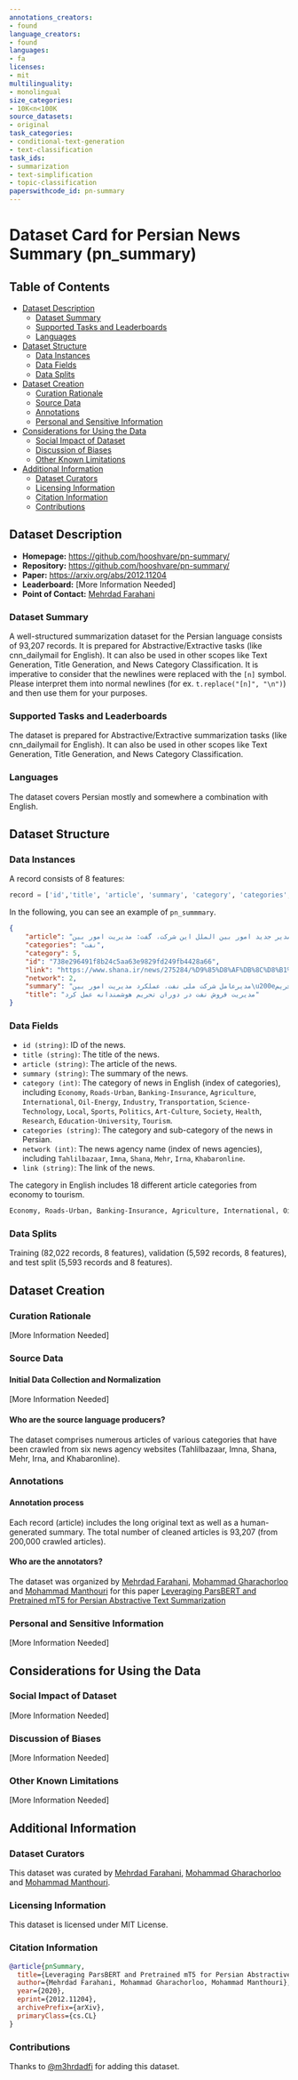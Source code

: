 ```yaml
---
annotations_creators:
- found
language_creators:
- found
languages:
- fa
licenses:
- mit
multilinguality:
- monolingual
size_categories:
- 10K<n<100K
source_datasets:
- original
task_categories:
- conditional-text-generation
- text-classification
task_ids:
- summarization
- text-simplification
- topic-classification
paperswithcode_id: pn-summary
---
```


# Dataset Card for Persian News Summary (pn_summary)

## Table of Contents
- [Dataset Description](#dataset-description)
  - [Dataset Summary](#dataset-summary)
  - [Supported Tasks and Leaderboards](#supported-tasks-and-leaderboards)
  - [Languages](#languages)
- [Dataset Structure](#dataset-structure)
  - [Data Instances](#data-instances)
  - [Data Fields](#data-fields)
  - [Data Splits](#data-splits)
- [Dataset Creation](#dataset-creation)
  - [Curation Rationale](#curation-rationale)
  - [Source Data](#source-data)
  - [Annotations](#annotations)
  - [Personal and Sensitive Information](#personal-and-sensitive-information)
- [Considerations for Using the Data](#considerations-for-using-the-data)
  - [Social Impact of Dataset](#social-impact-of-dataset)
  - [Discussion of Biases](#discussion-of-biases)
  - [Other Known Limitations](#other-known-limitations)
- [Additional Information](#additional-information)
  - [Dataset Curators](#dataset-curators)
  - [Licensing Information](#licensing-information)
  - [Citation Information](#citation-information)
  - [Contributions](#contributions)

## Dataset Description

- **Homepage:** https://github.com/hooshvare/pn-summary/
- **Repository:** https://github.com/hooshvare/pn-summary/
- **Paper:** https://arxiv.org/abs/2012.11204
- **Leaderboard:** [More Information Needed]
- **Point of Contact:** [Mehrdad Farahani](mailto:m3hrdadfphi@gmail.com)

### Dataset Summary

A well-structured summarization dataset for the Persian language consists of 93,207 records. It is prepared for Abstractive/Extractive tasks (like cnn_dailymail for English). It can also be used in other scopes like Text Generation, Title Generation, and News Category Classification.
It is imperative to consider that the newlines were replaced with the `[n]` symbol. Please interpret them into normal newlines (for ex. `t.replace("[n]", "\n")`) and then use them for your purposes.

### Supported Tasks and Leaderboards

The dataset is prepared for Abstractive/Extractive summarization tasks (like cnn_dailymail for English). It can also be used in other scopes like Text Generation, Title Generation, and News Category Classification.

### Languages

The dataset covers Persian mostly and somewhere a combination with English.

## Dataset Structure

### Data Instances

A record consists of 8 features:

```python
record = ['id','title', 'article', 'summary', 'category', 'categories', 'network', 'link']
```
In the following, you can see an example of `pn_summmary`.

```json
{
    "article": "به گزارش شانا، علی کاردر امروز (۲۷ دی ماه) در مراسم تودیع محسن قمصری، مدیر سابق امور بین الملل شرکت ملی نفت ایران و معارفه سعید خوشرو، مدیر جدید امور بین الملل این شرکت، گفت: مدیریت امور بین\u200eالملل به عنوان یکی از تاثیرگذارترین مدیریت\u200cهای شرکت ملی نفت ایران در دوران تحریم\u200cهای ظالمانه غرب علیه کشورمان بسیار هوشمندانه عمل کرد و ما توانستیم به خوبی از عهده تحریم\u200cها برآییم. [n] وی افزود: مجموعه امور بین الملل در همه دوران\u200cها با سختی\u200cها و مشکلات بسیاری مواجه بوده است، به ویژه در دوره اخیر به دلیل مسائل پیرامون تحریم وظیفه سنگینی بر عهده داشت که با تدبیر مدیریت خوب این مجموعه سربلند از آن بیرون آمد. [n] کاردر با قدردانی از زحمات محسن قمصری، به سلامت مدیریت امور بین الملل این شرکت اشاره کرد و افزود: محوریت کار مدیریت اموربین الملل سلامت مالی بوده است. [n] وی بر ضرورت نهادینه سازی جوانگرایی در مدیریت شرکت ملی نفت ایران تاکید کرد و گفت: مدیریت امور بین الملل در پرورش نیروهای زبده و کارآزموده آنچنان قوی عملکرده است که برای انتخاب مدیر جدید مشکلی وجود نداشت. [n] کاردر، حرفه\u200eای\u200eگری و کار استاندارد را از ویژگی\u200cهای مدیران این مدیریت برشمرد و گفت: نگاه جامع، خلاقیت و نوآوری و بکارگیری نیروهای جوان باید همچنان مد نظر مدیریت جدید امور بین الملل شرکت ملی نفت ایران باشد.",
    "categories": "نفت",
    "category": 5,
    "id": "738e296491f8b24c5aa63e9829fd249fb4428a66",
    "link": "https://www.shana.ir/news/275284/%D9%85%D8%AF%DB%8C%D8%B1%DB%8C%D8%AA-%D9%81%D8%B1%D9%88%D8%B4-%D9%86%D9%81%D8%AA-%D8%AF%D8%B1-%D8%AF%D9%88%D8%B1%D8%A7%D9%86-%D8%AA%D8%AD%D8%B1%DB%8C%D9%85-%D9%87%D9%88%D8%B4%D9%85%D9%86%D8%AF%D8%A7%D9%86%D9%87-%D8%B9%D9%85%D9%84-%DA%A9%D8%B1%D8%AF",
    "network": 2,
    "summary": "مدیرعامل شرکت ملی نفت، عملکرد مدیریت امور بین\u200eالملل این شرکت را در دوران تحریم بسیار هوشمندانه خواند و گفت: امور بین الملل در دوران پس از تحریم\u200eها نیز می\u200cتواند نقش بزرگی در تسریع روند توسعه داشته باشد.",
    "title": "مدیریت فروش نفت در دوران تحریم هوشمندانه عمل کرد"
}
```


### Data Fields

- `id (string)`: ID of the news.
- `title (string)`: The title of the news.
- `article (string)`: The article of the news.
- `summary (string)`: The summary of the news.
- `category (int)`: The category of news in English (index of categories), including `Economy`, `Roads-Urban`, `Banking-Insurance`, `Agriculture`, `International`, `Oil-Energy`, `Industry`, `Transportation`, `Science-Technology`, `Local`, `Sports`, `Politics`, `Art-Culture`, `Society`, `Health`, `Research`, `Education-University`, `Tourism`.
- `categories (string)`: The category and sub-category of the news in Persian.
- `network (int)`: The news agency name (index of news agencies), including `Tahlilbazaar`, `Imna`, `Shana`, `Mehr`, `Irna`, `Khabaronline`.
- `link (string)`: The link of the news.

The category in English includes 18 different article categories from economy to tourism. 

```bash
Economy, Roads-Urban, Banking-Insurance, Agriculture, International, Oil-Energy, Industry, Transportation, Science-Technology, Local, Sports, Politics, Art-Culture, Society, Health, Research, Education-University, Tourism
```

### Data Splits

Training (82,022 records, 8 features), validation (5,592 records, 8 features), and test split (5,593 records and 8 features).

## Dataset Creation

### Curation Rationale

[More Information Needed]

### Source Data

#### Initial Data Collection and Normalization

[More Information Needed]

#### Who are the source language producers?

The dataset comprises numerous articles of various categories that have been crawled from six news agency websites (Tahlilbazaar, Imna, Shana, Mehr, Irna, and Khabaronline).

### Annotations

#### Annotation process

Each record (article) includes the long original text as well as a human-generated summary. The total number of cleaned articles is 93,207 (from 200,000 crawled articles).

#### Who are the annotators?

The dataset was organized by [Mehrdad Farahani](https://github.com/m3hrdadfi), [Mohammad Gharachorloo](https://github.com/baarsaam) and [Mohammad Manthouri](https://github.com/mmanthouri) for this paper [Leveraging ParsBERT and Pretrained mT5 for Persian Abstractive Text Summarization](https://arxiv.org/abs/2012.11204)

### Personal and Sensitive Information

[More Information Needed]

## Considerations for Using the Data

### Social Impact of Dataset

[More Information Needed]

### Discussion of Biases

[More Information Needed]

### Other Known Limitations

[More Information Needed]

## Additional Information

### Dataset Curators

This dataset was curated by [Mehrdad Farahani](https://github.com/m3hrdadfi), [Mohammad Gharachorloo](https://github.com/baarsaam) and [Mohammad Manthouri](https://github.com/mmanthouri).


### Licensing Information

This dataset is licensed under MIT License.

### Citation Information

```bibtex
@article{pnSummary,
  title={Leveraging ParsBERT and Pretrained mT5 for Persian Abstractive Text Summarization}, 
  author={Mehrdad Farahani, Mohammad Gharachorloo, Mohammad Manthouri},
  year={2020},
  eprint={2012.11204},
  archivePrefix={arXiv},
  primaryClass={cs.CL}
}
```

### Contributions

Thanks to [@m3hrdadfi](https://github.com/m3hrdadfi) for adding this dataset.